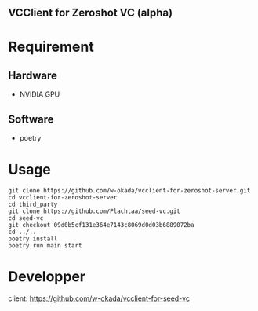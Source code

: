 VCClient for Zeroshot VC (alpha)
---

# Requirement
## Hardware
- NVIDIA GPU

## Software
- poetry

# Usage

```
git clone https://github.com/w-okada/vcclient-for-zeroshot-server.git
cd vcclient-for-zeroshot-server
cd third_party
git clone https://github.com/Plachtaa/seed-vc.git 
cd seed-vc
git checkout 09d0b5cf131e364e7143c8069d0d03b6889072ba
cd ../..
poetry install
poetry run main start
```

# Developper
client: https://github.com/w-okada/vcclient-for-seed-vc
